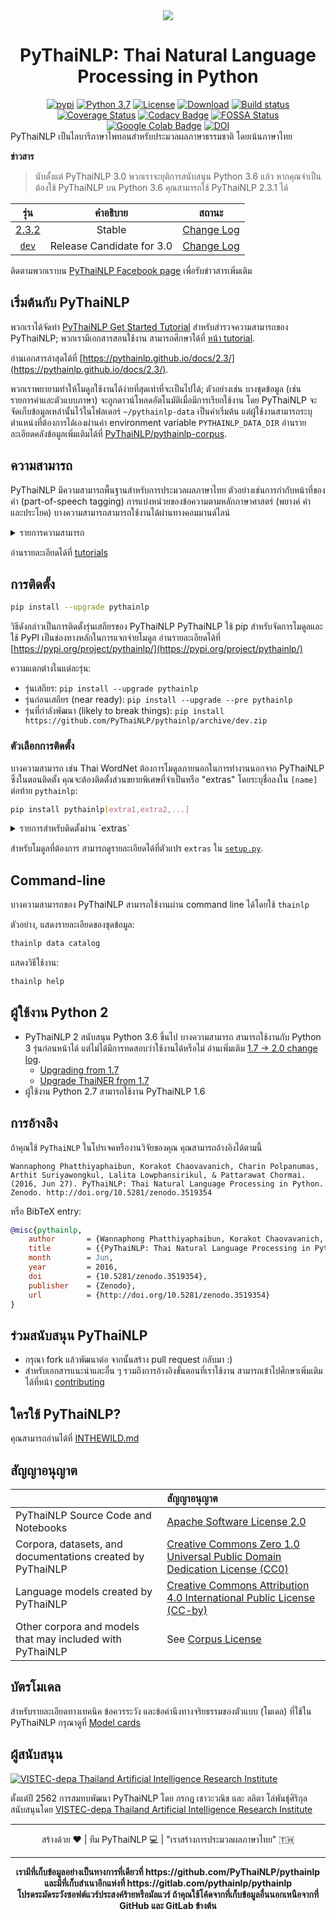 <div align="center">
  <img src="https://avatars0.githubusercontent.com/u/32934255?s=200&v=4"/>
  <h1>PyThaiNLP: Thai Natural Language Processing in Python</h1>
  <a href="https://pypi.python.org/pypi/pythainlp"><img alt="pypi" src="https://img.shields.io/pypi/v/pythainlp.svg"/></a>
  <a href="https://www.python.org/downloads/release/python-370/"><img alt="Python 3.7" src="https://img.shields.io/badge/python-3.7-blue.svg"/></a>
  <a href="https://opensource.org/licenses/Apache-2.0"><img alt="License" src="https://img.shields.io/badge/License-Apache%202.0-blue.svg"/></a>
  <a href="https://pepy.tech/project/pythainlp"><img alt="Download" src="https://pepy.tech/badge/pythainlp/month"/></a>
  <a href="https://ci.appveyor.com/project/wannaphongcom/pythainlp-9y1ch"><img alt="Build status" src="https://ci.appveyor.com/api/projects/status/9g3mfcwchi8em40x?svg=true"/></a>
  <a href="https://coveralls.io/github/PyThaiNLP/pythainlp?branch=dev"><img alt="Coverage Status" src="https://coveralls.io/repos/github/PyThaiNLP/pythainlp/badge.svg?branch=dev"/></a>
  <a href="https://www.codacy.com/app/pythainlp/pythainlp_2"><img alt="Codacy Badge" src="https://api.codacy.com/project/badge/Grade/cb946260c87a4cc5905ca608704406f7"/></a>
  <a href="https://app.fossa.io/projects/git%2Bgithub.com%2FPyThaiNLP%2Fpythainlp"><img alt="FOSSA Status" src="https://app.fossa.io/api/projects/git%2Bgithub.com%2FPyThaiNLP%2Fpythainlp.svg?type=shield"/></a>
  <a href="https://colab.research.google.com/github/PyThaiNLP/tutorials/blob/master/source/notebooks/pythainlp_get_started.ipynb"><img alt="Google Colab Badge" src="https://badgen.net/badge/Launch%20Quick%20Start%20Guide/on%20Google%20Colab/blue?icon=terminal"/></a>
  <a href="https://zenodo.org/badge/latestdoi/61813823"><img alt="DOI" src="https://zenodo.org/badge/61813823.svg"/></a>
</div>
PyThaiNLP เป็นไลบารีภาษาไพทอนสำหรับประมวลผลภาษาธรรมชาติ โดยเน้นภาษาไทย

**ข่าวสาร**

>นับตั้งแต่ PyThaiNLP 3.0 พวกเราจะยุติการสนับสนุน Python 3.6 แล้ว หากคุณจำเป็นต้องใช้ PyThaiNLP บน Python 3.6 คุณสามารถใช้ PyThaiNLP 2.3.1 ได้

| รุ่น | คำอธิบาย | สถานะ |
|:------:|:--:|:------:|
| [2.3.2](https://github.com/PyThaiNLP/pythainlp/releases) | Stable | [Change Log](https://github.com/PyThaiNLP/pythainlp/issues/445) |
| [`dev`](https://github.com/PyThaiNLP/pythainlp/tree/dev) | Release Candidate for 3.0  | [Change Log](https://github.com/PyThaiNLP/pythainlp/issues/545) |

ติดตามพวกเราบน [PyThaiNLP Facebook page](https://www.facebook.com/pythainlp/) เพื่อรับข่าวสารเพิ่มเติม


## เริ่มต้นกับ PyThaiNLP

พวกเราได้จัดทำ [PyThaiNLP Get Started Tutorial](https://www.thainlp.org/pythainlp/tutorials/notebooks/pythainlp_get_started.html) สำหรับสำรวจความสามารถของ PyThaiNLP; พวกเรามีเอกสารสอนใช้งาน สามารถศึกษาได้ที่ [หน้า tutorial](https://www.thainlp.org/pythainlp/tutorials).

อ่านเอกสารล่าสุดได้ที่ [https://pythainlp.github.io/docs/2.3/](https://pythainlp.github.io/docs/2.3/).

พวกเราพยายามทำให้โมดูลใช้งานได้ง่ายที่สุดเท่าที่จะเป็นไปได้; ตัวอย่างเช่น บางชุดข้อมูล (เช่น รายการคำและตัวแบบภาษา) จะถูกดาวน์โหลดอัตโนมัติเมื่อมีการเรียกใช้งาน โดย PyThaiNLP จะจัดเก็บข้อมูลเหล่านั้นไว้ในโฟลเดอร์ `~/pythainlp-data` เป็นค่าเริ่มต้น แต่ผู้ใช้งานสามารถระบุตำแหน่งที่ต้องการได้เองผ่านค่า environment variable `PYTHAINLP_DATA_DIR` อ่านรายละเอียดคลังข้อมูลเพิ่มเติมได้ที่ [PyThaiNLP/pythainlp-corpus](https://github.com/PyThaiNLP/pythainlp-corpus).


## ความสามารถ

PyThaiNLP มีความสามารถพื้นฐานสำหรับการประมวลผลภาษาไทย ตัวอย่างเช่นการกำกับหน้าที่ของคำ (part-of-speech tagging) การแบ่งหน่วยของข้อความตามหลักภาษาศาสตร์ (พยางค์ คำ และประโยค) บางความสามารถสามารถใช้งานได้ผ่านทางคอมมานด์ไลน์

<details>
  <summary>รายการความสามารถ</summary>

- ชุดตัวอักขระและคำภาษาไทยที่เรียกใช้ได้สะดวก เช่น พยัญชนะ (`pythainlp.thai_consonants`), สระ (`pythainlp.thai_vowels`), ตัวเลข (`pythainlp.thai_digits`), และคำหยุด (stop word) (`pythainlp.corpus.thai_stopwords`) -- ซึ่งเทียบได้กับค่าคงที่มาตรฐานในไพทอนอย่าง `string.letters`, `string.digits`, และ `string.punctuation`
- Thai linguistic unit segmentation/tokenization, including sentence (`sent_tokenize`), word (`word_tokenize`), and subword segmentations based on Thai Character Cluster (`subword_tokenize`)
- Thai part-of-speech taggers (`pos_tag`)
- Thai spelling suggestion and correction (`spell` and `correct`)
- Thai transliteration (`transliterate`)
- Thai soundex (`soundex`) with three engines (`lk82`, `udom83`, `metasound`)
- Thai collation (sort by dictionoary order) (`collate`)
- Read out number to Thai words (`bahttext`, `num_to_thaiword`)
- Thai datetime formatting (`thai_strftime`)
- Thai-English keyboard misswitched fix (`eng_to_thai`, `thai_to_eng`)
- Command-line interface for basic functions, like tokenization and pos tagging (run `thainlp` in your shell)
</details>

อ่านรายละเอียดได้ที่ [tutorials](https://www.thainlp.org/pythainlp/tutorials)


## การติดตั้ง

```sh
pip install --upgrade pythainlp
```

วิธีดังกล่าวเป็นการติดตั้งรุ่นเสถียรของ PyThaiNLP
PyThaiNLP ใช้ pip สำหรับจัดการโมดูลและใช้ PyPI เป็นช่องทางหลักในการแจกจ่ายโมดูล อ่านรายละเอียดได้ที่ [https://pypi.org/project/pythainlp/](https://pypi.org/project/pythainlp/)

ความแตกต่างในแต่ละรุ่น:

- รุ่นเสถียร: `pip install --upgrade pythainlp`
- รุ่นก่อนเสถียร (near ready): `pip install --upgrade --pre pythainlp`
- รุ่นที่กำลังพัฒนา (likely to break things): `pip install https://github.com/PyThaiNLP/pythainlp/archive/dev.zip`

### ตัวเลือกการติดตั้ง

บางความสามารถ เช่น Thai WordNet ต้องการโมดูลภายนอกในการทำงานนอกจาก PyThaiNLP ซึ่งในตอนติดตั้ง คุณจะต้องติดตั้งส่วนขยายพิเศษที่จำเป็นหรือ "extras" โดยระบุชื่อลงใน                                                                                                                                                                                   `[name]` ต่อท้าย `pythainlp`:

```sh
pip install pythainlp[extra1,extra2,...]
```

<details>
  <summary>รายการสำหรับติดตั้งผ่าน `extras`</summary>

-  `full` (ติดตั้งทุกอย่าง)
-  `attacut` (เพื่อสนับสนุน attacut ซึ่งเป็นตัวตัดคำที่ทำงานได้รวดเร็วและมีประสิทธิภาพ)
-  `benchmarks` (สำหรับ [word tokenization benchmarking](tokenization-benchmark.md))
-  `icu` (สำหรับการรองรับ ICU หรือ International Components for Unicode ในการถอดเสียงเป็นอักษรและการตัดแบ่งคำ)
-  `ipa` (สำหรับการรองรับ IPA หรือ International Phonetic Alphabet ในการถอดเสียงเป็นอักษร)
-  `ml` (เพื่อให้สนับสนุนตัวแบบภาษา ULMFiT สำหรับการจำแนกข้อความ)
-  `thai2fit` (สำหรับ Thai word vector)
-  `thai2rom` (สำหรับการถอดอักษรไทยเป็นอักษรโรมัน)
-  `wordnet` (สำหรับ Thai WordNet API)
</details>

สำหรับโมดูลที่ต้องการ สามารถดูรายละเอียดได้ที่ตัวแปร `extras` ใน [`setup.py`](https://github.com/PyThaiNLP/pythainlp/blob/dev/setup.py).


## Command-line

บางความสามารถของ PyThaiNLP สามารถใช้งานผ่าน command line ได้โดยใช้ `thainlp`

ตัวอย่าง, แสดงรายละเอียดของชุดข้อมูล:
```sh
thainlp data catalog
```

แสดงวิธีใช้งาน:
```sh
thainlp help
```


## ผู้ใช้งาน Python 2

- PyThaiNLP 2 สนับสนุน Python 3.6 ขึ้นไป บางความสามารถ สามารถใช้งานกับ Python 3 รุ่นก่อนหน้าได้ แต่ไม่ได้มีการทดสอบว่าใช้งานได้หรือไม่ อ่านเพิ่มเติม [1.7 -> 2.0 change log](https://github.com/PyThaiNLP/pythainlp/issues/118).
  - [Upgrading from 1.7](https://pythainlp.github.io/docs/2.0/notes/pythainlp-1_7-2_0.html)
  - [Upgrade ThaiNER from 1.7](https://github.com/PyThaiNLP/pythainlp/wiki/Upgrade-ThaiNER-from-PyThaiNLP-1.7-to-PyThaiNLP-2.0)
- ผู้ใช้งาน Python 2.7 สามารถใช้งาน PyThaiNLP 1.6


## การอ้างอิง

ถ้าคุณใช้ `PyThaiNLP` ในโปรเจคหรืองานวิจัยของคุณ คุณสามารถอ้างอิงได้ตามนี้

```
Wannaphong Phatthiyaphaibun, Korakot Chaovavanich, Charin Polpanumas, Arthit Suriyawongkul, Lalita Lowphansirikul, & Pattarawat Chormai. (2016, Jun 27). PyThaiNLP: Thai Natural Language Processing in Python. Zenodo. http://doi.org/10.5281/zenodo.3519354
```

หรือ BibTeX entry:

``` bib
@misc{pythainlp,
    author       = {Wannaphong Phatthiyaphaibun, Korakot Chaovavanich, Charin Polpanumas, Arthit Suriyawongkul, Lalita Lowphansirikul, Pattarawat Chormai},
    title        = {{PyThaiNLP: Thai Natural Language Processing in Python}},
    month        = Jun,
    year         = 2016,
    doi          = {10.5281/zenodo.3519354},
    publisher    = {Zenodo},
    url          = {http://doi.org/10.5281/zenodo.3519354}
}
```

## ร่วมสนับสนุน PyThaiNLP

- กรุณา fork แล้วพัฒนาต่อ จากนั้นสร้าง pull request กลับมา :)
- สำหรับเอกสารแนะนำและอื่น ๆ รวมถึงการอ้างอิงขั้นตอนที่เราใช้งาน สามารถเข้าไปศึกษาเพิ่มเติมได้ที่หน้า [contributing](https://github.com/PyThaiNLP/pythainlp/blob/dev/CONTRIBUTING.md)

## ใครใช้ PyThaiNLP?

คุณสามารถอ่านได้ที่ [INTHEWILD.md](https://github.com/PyThaiNLP/pythainlp/blob/dev/INTHEWILD.md)


## สัญญาอนุญาต

| | สัญญาอนุญาต |
|:---|:----|
| PyThaiNLP Source Code and Notebooks | [Apache Software License 2.0](https://github.com/PyThaiNLP/pythainlp/blob/dev/LICENSE) |
| Corpora, datasets, and documentations created by PyThaiNLP | [Creative Commons Zero 1.0 Universal Public Domain Dedication License (CC0)](https://creativecommons.org/publicdomain/zero/1.0/)|
| Language models created by PyThaiNLP | [Creative Commons Attribution 4.0 International Public License (CC-by)](https://creativecommons.org/licenses/by/4.0/)  |
| Other corpora and models that may included with PyThaiNLP | See [Corpus License](https://github.com/PyThaiNLP/pythainlp/blob/dev/pythainlp/corpus/corpus_license.md) |


## บัตรโมเดล

สำหรับรายละเอียดทางเทคนิค ข้อควรระวัง และข้อคำนึงทางจริยธรรมของตัวแบบ (โมเดล) ที่ใช้ใน PyThaiNLP กรุณาดูที่ [Model cards](https://github.com/PyThaiNLP/pythainlp/wiki/Model-Cards)


## ผู้สนับสนุน

[![VISTEC-depa Thailand Artificial Intelligence Research Institute](https://airesearch.in.th/assets/img/logo/airesearch-logo.svg)](https://airesearch.in.th/)

ตั้งแต่ปี 2562 การสมทบพัฒนา PyThaiNLP โดย กรกฎ เชาวะวณิช และ ลลิตา โล่พันธุ์ศิริกุล สนับสนุนโดย [VISTEC-depa Thailand Artificial Intelligence Research Institute](https://airesearch.in.th/)

------

<div align="center">
  สร้างด้วย ❤️ | ทีม PyThaiNLP 💻 |  "เราสร้างการประมวลผลภาษาไทย" 🇹🇭
</div>

------

<div align="center">
  <strong>เรามีที่เก็บข้อมูลอย่างเป็นทางการที่เดียวที่ https://github.com/PyThaiNLP/pythainlp และมีที่เก็บสำเนาอีกแห่งที่ https://gitlab.com/pythainlp/pythainlp</strong>
</div>

<div align="center">
  <strong>โปรดระมัดระวังซอฟต์แวร์ประสงค์ร้ายหรือมัลแวร์ ถ้าคุณใช้โค้ดจากที่เก็บข้อมูลอื่นนอกเหนือจากที่ GitHub และ GitLab ข้างต้น</strong>
</div>
